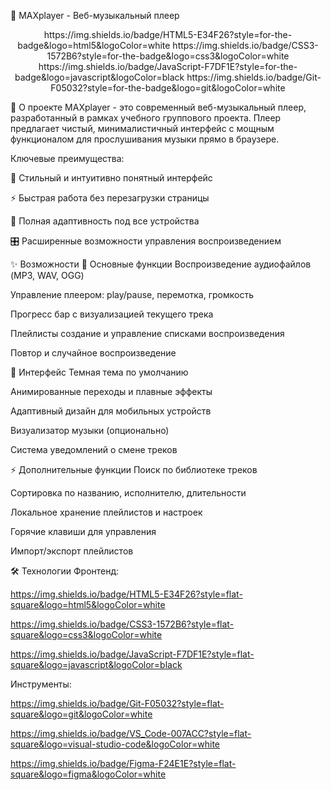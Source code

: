 🎵 MAXplayer - Веб-музыкальный плеер

<div align="center">
https://img.shields.io/badge/HTML5-E34F26?style=for-the-badge&logo=html5&logoColor=white
https://img.shields.io/badge/CSS3-1572B6?style=for-the-badge&logo=css3&logoColor=white
https://img.shields.io/badge/JavaScript-F7DF1E?style=for-the-badge&logo=javascript&logoColor=black
https://img.shields.io/badge/Git-F05032?style=for-the-badge&logo=git&logoColor=white
</div>

🚀 О проекте
MAXplayer - это современный веб-музыкальный плеер, разработанный в рамках учебного группового проекта. Плеер предлагает чистый, минималистичный интерфейс с мощным функционалом для прослушивания музыки прямо в браузере.

Ключевые преимущества:

🎨 Стильный и интуитивно понятный интерфейс

⚡ Быстрая работа без перезагрузки страницы

📱 Полная адаптивность под все устройства

🎛️ Расширенные возможности управления воспроизведением

✨ Возможности
🎵 Основные функции
Воспроизведение аудиофайлов (MP3, WAV, OGG)

Управление плеером: play/pause, перемотка, громкость

Прогресс бар с визуализацией текущего трека

Плейлисты создание и управление списками воспроизведения

Повтор и случайное воспроизведение

🎨 Интерфейс
Темная тема по умолчанию

Анимированные переходы и плавные эффекты

Адаптивный дизайн для мобильных устройств

Визуализатор музыки (опционально)

Система уведомлений о смене треков

⚡ Дополнительные функции
Поиск по библиотеке треков

Сортировка по названию, исполнителю, длительности

Локальное хранение плейлистов и настроек

Горячие клавиши для управления

Импорт/экспорт плейлистов

🛠 Технологии
Фронтенд:

https://img.shields.io/badge/HTML5-E34F26?style=flat-square&logo=html5&logoColor=white

https://img.shields.io/badge/CSS3-1572B6?style=flat-square&logo=css3&logoColor=white

https://img.shields.io/badge/JavaScript-F7DF1E?style=flat-square&logo=javascript&logoColor=black

Инструменты:

https://img.shields.io/badge/Git-F05032?style=flat-square&logo=git&logoColor=white

https://img.shields.io/badge/VS_Code-007ACC?style=flat-square&logo=visual-studio-code&logoColor=white

https://img.shields.io/badge/Figma-F24E1E?style=flat-square&logo=figma&logoColor=white
